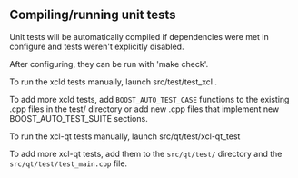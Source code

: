 Compiling/running unit tests
------------------------------------

Unit tests will be automatically compiled if dependencies were met in configure
and tests weren't explicitly disabled.

After configuring, they can be run with 'make check'.

To run the xcld tests manually, launch src/test/test_xcl .

To add more xcld tests, add `BOOST_AUTO_TEST_CASE` functions to the existing
.cpp files in the test/ directory or add new .cpp files that
implement new BOOST_AUTO_TEST_SUITE sections.

To run the xcl-qt tests manually, launch src/qt/test/xcl-qt_test

To add more xcl-qt tests, add them to the `src/qt/test/` directory and
the `src/qt/test/test_main.cpp` file.
